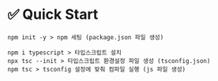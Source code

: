 # ✅ Quick Start
```git
npm init -y > npm 세팅 (package.json 파일 생성)
```
```git
npm i typescript > 타입스크립트 설치
npx tsc --init > 타입스크립트 환경설정 파일 생성 (tsconfig.json) 
npm tsc > tsconfig 설정에 맞춰 컴파일 실행 (js 파일 생성)
```
